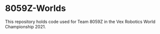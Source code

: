 # 8059Z-Worlds
This repository holds code used for Team 8059Z in the Vex Robotics World Championship 2021.
